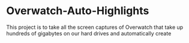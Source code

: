 # Overwatch-Auto-Highlights
This project is to take all the screen captures of Overwatch that take up hundreds of gigabytes on our hard drives and automatically create 
